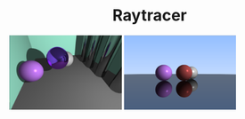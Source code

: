 <h1 align="center"> Raytracer </h1>

<p>
<img src="pictures/room.png" width="40%">
<img src="pictures/mirrored.png" width="40%">
</p>
